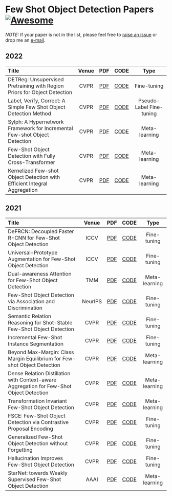 # Few Shot Object Detection Papers [![Awesome](https://awesome.re/badge.svg)](https://awesome.re)

*NOTE:* If your paper is not in the list, please feel free to [raise an issue](https://github.com/gaobb/Few-Shot-Object-Detection-Papers/issues) or drop me an [e-mail](mailto:csgaobb@gmail.com?subject=[GitHub]%fewshot%papers).

## 2022
| Title | Venue | PDF | CODE | Type|
| :-----|:-----:|:---:|:----:|:----:|
|DETReg: Unsupervised Pretraining with Region Priors for Object Detection| CVPR| [PDF](https://arxiv.org/pdf/2106.04550.pdf) |[CODE](https://github.com/amirbar/DETReg)|Fine-tuning|
| Label, Verify, Correct: A Simple Few Shot Object Detection Method| CVPR | [PDF](https://openaccess.thecvf.com/content/CVPR2022/papers/Kaul_Label_Verify_Correct_A_Simple_Few_Shot_Object_Detection_Method_CVPR_2022_paper.pdf) | [CODE](https://github.com/prannaykaul/lvc)|Pseudo-Label Fine-tuning|
| Sylph: A Hypernetwork Framework for Incremental Few-shot Object Detection | CVPR | [PDF](https://openaccess.thecvf.com/content/CVPR2022/papers/Yin_Sylph_A_Hypernetwork_Framework_for_Incremental_Few-Shot_Object_Detection_CVPR_2022_paper.pdf) | [CODE](-) | Meta-learning|
| Few-Shot Object Detection with Fully Cross-Transformer| CVPR | [PDF](https://openaccess.thecvf.com/content/CVPR2022/papers/Han_Few-Shot_Object_Detection_With_Fully_Cross-Transformer_CVPR_2022_paper.pdf) | [CODE](-) |Meta-learning|
| Kernelized Few-shot Object Detection with Efficient Integral Aggregation| CVPR | [PDF](https://openaccess.thecvf.com/content/CVPR2022/papers/Zhang_Kernelized_Few-Shot_Object_Detection_With_Efficient_Integral_Aggregation_CVPR_2022_paper.pdf) | [CODE](https://github.com/ZS123-lang/KFSOD) |Meta-learning|


## 2021
| Title | Venue | PDF | CODE |Type|
| :-----|:-----:|:---:|:----:|:----:|
|DeFRCN: Decoupled Faster R-CNN for Few-Shot Object Detection| ICCV | [PDF](https://openaccess.thecvf.com/content/ICCV2021/papers/Qiao_DeFRCN_Decoupled_Faster_R-CNN_for_Few-Shot_Object_Detection_ICCV_2021_paper.pdf) |[CODE](https://github.com/er-muyue/DeFRCN)|Fine-tuning|
|Universal-Prototype Augmentation for Few-Shot Object Detection| ICCV |[PDF](https://arxiv.org/abs/2103.01077)|[CODE](https://github.com/AmingWu/UP-FSOD)|Fine-tuning|
|Dual-awareness Attention for Few-Shot Object Detection|TMM|[PDF](https://arxiv.org/abs/2102.12152) |[CODE](https://github.com/Tung-I/Dual-awareness-Attention-for-Few-shot-Object-Detection)|Meta-learning|
|Few-Shot Object Detection via Association and Discrimination| NeurIPS | [PDF](https://proceedings.neurips.cc/paper/2021/file/8a1e808b55fde9455cb3d8857ed88389-Paper.pdf)|[CODE](https://github.com/yhcao6/FADI)|Fine-tuning|
|Semantic Relation Reasoning for Shot-Stable Few-Shot Object Detection|CVPR| [PDF](https://openaccess.thecvf.com/content/CVPR2021/papers/Zhu_Semantic_Relation_Reasoning_for_Shot-Stable_Few-Shot_Object_Detection_CVPR_2021_paper.pdf)|[CODE](-)|Fine-tuning|
|Incremental Few-Shot Instance Segmentation| CVPR |[PDF](https://openaccess.thecvf.com/content/CVPR2021/papers/Ganea_Incremental_Few-Shot_Instance_Segmentation_CVPR_2021_paper.pdf) |[CODE](https://github.com/danganea/iMTFA)|Fine-tuning|
|Beyond Max-Margin: Class Margin Equilibrium for Few-shot Object Detection|CVPR|[PDF](https://openaccess.thecvf.com/content/CVPR2021/papers/Li_Beyond_Max-Margin_Class_Margin_Equilibrium_for_Few-Shot_Object_Detection_CVPR_2021_paper.pdf)|[CODE](https://github.com/Bohao-Lee/CME)|Meta-learning|
|Dense Relation Distillation with Context-aware Aggregation for Few-Shot Object Detection|CVPR|[PDF](https://openaccess.thecvf.com/content/CVPR2021/papers/Hu_Dense_Relation_Distillation_With_Context-Aware_Aggregation_for_Few-Shot_Object_Detection_CVPR_2021_paper.pdf)|[CODE](https://github.com/hzhupku/DCNet)|Meta-learning|
|Transformation Invariant Few-Shot Object Detection|CVPR|[PDF](https://openaccess.thecvf.com/content/CVPR2021/papers/Li_Transformation_Invariant_Few-Shot_Object_Detection_CVPR_2021_paper.pdf)|[CODE](-)|Meta-learning|
|FSCE: Few-Shot Object Detection via Contrastive Proposal Encoding|CVPR|[PDF](https://openaccess.thecvf.com/content/CVPR2021/papers/Sun_FSCE_Few-Shot_Object_Detection_via_Contrastive_Proposal_Encoding_CVPR_2021_paper.pdf)|[CODE](https://github.com/MegviiDetection/FSCE)|Fine-tuning|
|Generalized Few-Shot Object Detection without Forgetting|CVPR|[PDF](https://openaccess.thecvf.com/content/CVPR2021/papers/Fan_Generalized_Few-Shot_Object_Detection_Without_Forgetting_CVPR_2021_paper.pdf)|[CODE](https://github.com/Megvii-BaseDetection/GFSD)|Fine-tuning|
|Hallucination Improves Few-Shot Object Detection|CVPR|[PDF](https://openaccess.thecvf.com/content/CVPR2021/papers/Zhang_Hallucination_Improves_Few-Shot_Object_Detection_CVPR_2021_paper.pdf)|[CODE](https://github.com/pppplin/HallucFsDet)|Fine-tuning|
|StarNet: towards Weakly Supervised Few-Shot Object Detection|AAAI|[PDF](http://arxiv.org/abs/2003.06798)|[CODE](-)|Meta-learning|